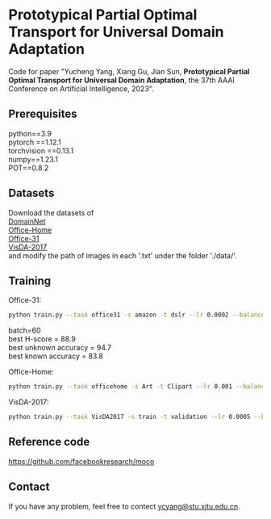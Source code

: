 # Prototypical Partial Optimal Transport for Universal Domain Adaptation

Code for paper "Yucheng Yang, Xiang Gu, Jian Sun, **Prototypical Partial Optimal Transport for Universal Domain Adaptation**, the 37th AAAI Conference on Artificial Intelligence, 2023".

## Prerequisites

python==3.9  
pytorch ==1.12.1  
torchvision ==0.13.1  
numpy==1.23.1  
POT==0.8.2

## Datasets

Download the datasets of  
[DomainNet](http://ai.bu.edu/M3SDA/)  
[Office-Home](https://www.hemanthdv.org/officeHomeDataset.html)  
[Office-31](https://www.cc.gatech.edu/~judy/domainadapt/)  
[VisDA-2017](http://ai.bu.edu/visda-2017/)  
and modify the path of images in each '.txt' under the folder './data/'.

## Training

Office-31:

```bash
python train.py --task office31 -s amazon -t dslr --lr 0.0002 --balanced --no-ssl
```

batch=60  
best H-score = 88.9  
best unknown accuracy = 94.7  
best known accuracy = 83.8

Office-Home:

```bash
python train.py --task officehome -s Art -t Clipart --lr 0.001 --balanced --mlp --aug-plus --cos --multiprocessing-distributed
```

VisDA-2017:

```bash
python train.py --task VisDA2017 -s train -t validation --lr 0.0005 --balanced --mlp --aug-plus --cos --multiprocessing-distributed
```

## Reference code

<https://github.com/facebookresearch/moco>

## Contact

If you have any problem, feel free to contect ycyang@stu.xjtu.edu.cn.
